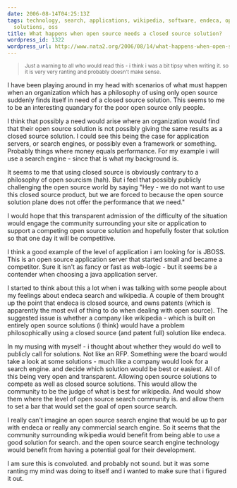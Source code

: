 ```yaml
---
date: 2006-08-14T04:25:13Z
tags: technology, search, applications, wikipedia, software, endeca, open-source,
  solutions, oss
title: What happens when open source needs a closed source solution?
wordpress_id: 1322
wordpress_url: http://www.nata2.org/2006/08/14/what-happens-when-open-source-needs-a-closed-source-solution/
---
```


<blockquote>
<p align="left"><small>Just a warning to all who would read this - i think i was a bit tipsy when writing it. so it is very very ranting and probably doesn't make sense.</small></p>
</blockquote>
I have been playing around in my head with scenarios of what must happen when an organization which has a philosophy of using only open source suddenly finds itself in need of a closed source solution. This seems to me to be an interesting quandary for the poor open source only people.

I think that possibly a need would arise where an organization would find that their open source solution is not possibly giving the same results as a closed source solution. I could see this being the case for application servers, or search engines, or possibly even a framework or something.  Probably things where money equals performance. For my example i will use a search engine - since that is what my background is.

It seems to me that using closed source is obviously contrary to a philosophy of open sourcism (hah). But i feel that possibly publicly challenging the open source world by saying "Hey - we do not want to use this closed source product, but we are forced to because the open source solution plane does not offer the performance that we need."

I would hope that this transparent admission of the difficulty of the situation would engage the community surrounding your site or application to support a competing open source solution and hopefully foster that solution so that one day it will be competitive.

I think a good example of the level of application i am looking for is JBOSS. This is an open source application server that started small and became a competitor. Sure it isn't as fancy or fast as web-logic - but it seems be a contender when choosing a java application server.

I started to think about this a lot when i was talking with some people about my feelings about endeca search and wikipedia. A couple of them brought up the point that endeca is closed source, and owns patents (which is apparently the most evil of thing to do when dealing with open source).  The suggested issue is whether a company like wikipedia - which is built on entirely open source solutions (i think) would have a problem philosophically using a closed source (and patent full) solution like endeca.

In my musing with myself - i thought about whether they would do well to publicly call for solutions. Not like an RFP. Something were the board would take a look at some solutions - much like a company would look for a search engine. and decide which solution would be best or easiest. All of this being very open and transparent. Allowing open source solutions to compete as well as closed source solutions. This would allow the community to be the judge of what is best for wikipedia. And would show them where the level of open source search community is. and allow them to set a bar that would set the goal of open source search.

I really can't imagine an open source search engine that would be up to par with endeca or really any commercial search engine. So it seems that the community surrounding wikipedia would benefit from being able to use a good solution for search. and the open source search engine technology would benefit from having a potential goal for their development.

I am sure this is convoluted. and probably not sound. but it was some ranting my mind was doing to itself and i wanted to make sure that i figured it out.

